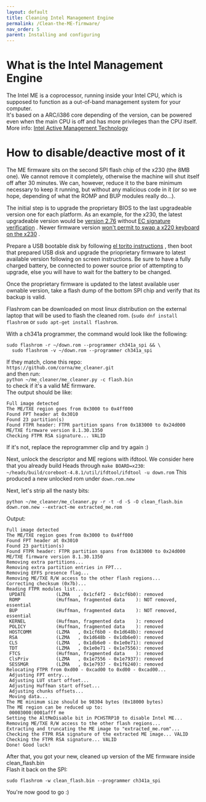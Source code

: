 ```yaml
---
layout: default
title: Cleaning Intel Management Engine
permalink: /Clean-the-ME-firmware/
nav_order: 5
parent: Installing and configuring
---
```


What is the Intel Management Engine
===

The Intel ME is a coprocessor, running inside your Intel CPU, which is supposed
 to function as a out-of-band management system for your computer.  
It's based on a ARC/i386 core depending of the version, can be powered even when
the main CPU is off and has more privileges than the CPU itself.  
More info: [Intel Active Management Technology](https://en.wikipedia.org/wiki/Intel_Active_Management_Technology)

How to disable/deactive most of it
===

The ME firmware sits on the second SPI flash chip of the x230 (the 8MB one). We
 cannot remove it completely, otherwise the machine will shut itself off after
 30 minutes. We can, however, reduce it to the bare minimum necessary to keep it
 running, but without any malicious code in it (or so we hope, depending of what
   the ROMP and BUP modules really do...).

The initial step is to upgrade the proprietary BIOS to the last upgradeable
 version one for each platform.
As an example, for the x230, the latest upgradeable version would be
 [version 2.76](https://download.lenovo.com/pccbbs/mobiles/g2uj32us.iso) without
 [EC signature verification](https://support.lenovo.com/us/en/solutions/len-27764)
 . Newer firmware version [won't permit to swap a x220 keyboard on the x230](https://github.com/hamishcoleman/thinkpad-ec/pull/130)
 .  

Prepare a USB bootable disk by following
 [el torito instructions](https://askubuntu.com/questions/651281/write-bootable-bios-update-iso-to-usb-stick)
 , then boot that prepared USB disk and upgrade the prioprietary firmware to
 latest available version following on screen instructions. Be sure to have a
 fully charged battery, be connected to power source prior of attempting to
 upgrade, else you will have to wait for the battery to be changed.

Once the proprietary firmware is updated to the latest available user ownable
 version, take a flash dump of the bottom SPI chip and verify that its backup is
 valid.

Flashrom can be downloaded on most linux distribution on the external laptop
 that will be used to flash the cleaned rom. (`sudo dnf install flashrom` or
 `sudo apt-get install flashrom`.

With a ch341a programmer, the command would look like the following:

```shell
sudo flashrom -r ~/down.rom --programmer ch341a_spi && \
  sudo flashrom -v ~/down.rom --programmer ch341a_spi
```

If they match, clone this repo:  
`https://github.com/corna/me_cleaner.git`  
and then run:  
`python ~/me_cleaner/me_cleaner.py -c flash.bin`  
to check if it's a valid ME firmware.  
The output should be like:  

```text
Full image detected
The ME/TXE region goes from 0x3000 to 0x4ff000
Found FPT header at 0x3010
Found 23 partition(s)
Found FTPR header: FTPR partition spans from 0x183000 to 0x24d000
ME/TXE firmware version 8.1.30.1350
Checking FTPR RSA signature... VALID
```

If it's not, replace the reprogrammer clip and try again :)  

Next, unlock the descriptor and ME regions with ifdtool. We consider here that
 you already build Heads through `make BOARD=x230`:
`~/heads/build/coreboot-4.8.1/util/ifdtool/ifdtool -u down.rom`
This produced a new unlocked rom under `down.rom.new`

Next, let's strip all the nasty bits:  

```shell
python ~/me_cleaner/me_cleaner.py -r -t -d -S -O clean_flash.bin down.rom.new --extract-me extracted_me.rom
```

Output:  

```text
Full image detected
The ME/TXE region goes from 0x3000 to 0x4ff000
Found FPT header at 0x3010
Found 23 partition(s)
Found FTPR header: FTPR partition spans from 0x183000 to 0x24d000
ME/TXE firmware version 8.1.30.1350
Removing extra partitions...
Removing extra partition entries in FPT...
Removing EFFS presence flag...
Removing ME/TXE R/W access to the other flash regions...
Correcting checksum (0x7b)...
Reading FTPR modules list...
 UPDATE           (LZMA   , 0x1cf4f2 - 0x1cf6b0): removed
 ROMP             (Huffman, fragmented data    ): NOT removed, essential
 BUP              (Huffman, fragmented data    ): NOT removed, essential
 KERNEL           (Huffman, fragmented data    ): removed
 POLICY           (Huffman, fragmented data    ): removed
 HOSTCOMM         (LZMA   , 0x1cf6b0 - 0x1d648b): removed
 RSA              (LZMA   , 0x1d648b - 0x1db6e0): removed
 CLS              (LZMA   , 0x1db6e0 - 0x1e0e71): removed
 TDT              (LZMA   , 0x1e0e71 - 0x1e7556): removed
 FTCS             (Huffman, fragmented data    ): removed
 ClsPriv          (LZMA   , 0x1e7556 - 0x1e7937): removed
 SESSMGR          (LZMA   , 0x1e7937 - 0x1f6240): removed
Relocating FTPR from 0xd00 - 0xcad00 to 0xd00 - 0xcad00...
 Adjusting FPT entry...
 Adjusting LUT start offset...
 Adjusting Huffman start offset...
 Adjusting chunks offsets...
 Moving data...
The ME minimum size should be 98304 bytes (0x18000 bytes)
The ME region can be reduced up to:
 00003000:0001afff me
Setting the AltMeDisable bit in PCHSTRP10 to disable Intel ME...
Removing ME/TXE R/W access to the other flash regions...
Extracting and truncating the ME image to "extracted_me.rom"...
Checking the FTPR RSA signature of the extracted ME image... VALID
Checking the FTPR RSA signature... VALID
Done! Good luck!
```

After that, you got your new, cleaned up version of the ME firmware inside
clean_flash.bin  
Flash it back on the SPI:

`sudo flashrom -w clean_flash.bin --programmer ch341a_spi`

You're now good to go :)
